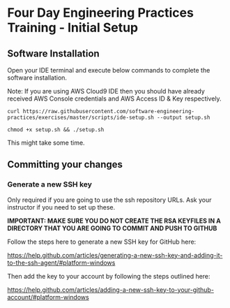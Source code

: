 # Four Day Engineering Practices Training - Initial Setup

## Software Installation

Open your IDE terminal and execute below commands to complete the software installation.

Note: If you are using AWS Cloud9 IDE then you should have already received AWS Console credentials and AWS Access ID & Key respectively.

```ssh
curl https://raw.githubusercontent.com/software-engineering-practices/exercises/master/scripts/ide-setup.sh --output setup.sh
```

```ssh
chmod +x setup.sh && ./setup.sh
```

This might take some time.

## Committing your changes

### Generate a new SSH key

Only required if you are going to use the ssh repository URLs.
Ask your instructor if you need to set up these.

**IMPORTANT: MAKE SURE YOU DO NOT CREATE THE RSA KEYFILES IN A DIRECTORY
THAT YOU ARE GOING TO COMMIT AND PUSH TO GITHUB**

Follow the steps here to generate a new SSH key for GitHub here:

<https://help.github.com/articles/generating-a-new-ssh-key-and-adding-it-to-the-ssh-agent/#platform-windows>

Then add the key to your account by following the steps outlined here:

<https://help.github.com/articles/adding-a-new-ssh-key-to-your-github-account/#platform-windows>
